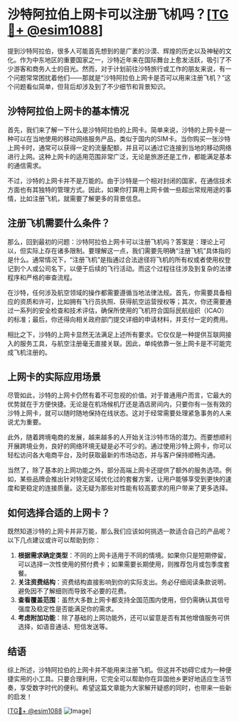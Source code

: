 # 沙特阿拉伯上网卡可以注册飞机吗？[[TG💪+ @esim1088](https://t.me/s/esim1088)]

提到沙特阿拉伯，很多人可能首先想到的是广袤的沙漠、辉煌的历史以及神秘的文化。作为中东地区的重要国家之一，沙特近年来在国际舞台上愈发活跃，吸引了不少游客和商务人士的目光。然而，对于计划前往沙特旅行或工作的朋友来说，有一个问题常常困扰着他们——那就是“沙特阿拉伯上网卡是否可以用来注册飞机？”这个问题看似简单，但背后却涉及到了不少细节和背景知识。

## 沙特阿拉伯上网卡的基本情况

首先，我们来了解一下什么是沙特阿拉伯的上网卡。简单来说，沙特的上网卡是一种可以在当地使用的移动网络服务产品，类似于国内的SIM卡。当你购买一张沙特上网卡时，通常可以获得一定的流量配额，并且可以通过它连接到当地的移动网络进行上网。这种上网卡的适用范围非常广泛，无论是旅游还是工作，都能满足基本的通信需求。

不过，沙特的上网卡并不是万能的。由于沙特是一个相对封闭的国家，在通信技术方面也有其独特的管理方式。因此，如果你打算用上网卡做一些超出常规用途的事情，比如注册飞机，就需要了解更多的背景信息。

## 注册飞机需要什么条件？

那么，回到最初的问题：沙特阿拉伯上网卡可以注册飞机吗？答案是：理论上可以，但实际上存在诸多限制。要理解这一点，我们需要先明确“注册飞机”具体指的是什么。通常情况下，“注册飞机”是指通过合法途径将飞机的所有权或者使用权登记到个人或公司名下，以便于后续的飞行活动。而这个过程往往涉及到复杂的法律程序和严格的审查流程。

在沙特，任何涉及航空领域的操作都需要遵循当地法律法规。首先，你需要具备相应的资质和许可，比如拥有飞行员执照、获得航空运营授权等；其次，你还需要通过一系列的安全检查和技术评估，确保所使用的飞机符合国际民航组织（ICAO）的标准；最后，你还得向相关政府部门提交详细的申请材料，并支付一定的费用。

相比之下，沙特的上网卡显然无法满足上述所有要求。它仅仅是一种提供互联网接入的服务工具，与航空注册毫无直接关联。因此，单纯依靠一张上网卡是不可能完成飞机注册的。

## 上网卡的实际应用场景

尽管如此，沙特的上网卡仍然有着不可忽视的价值。对于普通用户而言，它最大的优势就在于方便快捷。无论是在机场候机厅还是酒店房间内，只要你有一张有效的沙特上网卡，就可以随时随地保持在线状态。这对于经常需要处理紧急事务的人来说尤为重要。

此外，随着跨境电商的发展，越来越多的人开始关注沙特市场的潜力。而要想顺利开展跨境业务，良好的网络环境无疑是必不可少的。通过使用沙特上网卡，你可以轻松访问各大电商平台，及时获取最新的市场动态，并与客户保持顺畅沟通。

当然了，除了基本的上网功能之外，部分高端上网卡还提供了额外的服务选项。例如，某些品牌会推出针对特定区域优化过的套餐方案，让用户能够享受到更快的速度和更稳定的连接质量。这无疑为那些对性能有较高要求的用户带来了更多选择。

## 如何选择合适的上网卡？

既然知道沙特的上网卡并非万能，那么我们应该如何挑选一款适合自己的产品呢？以下几点建议或许可以帮助到你：

1. **根据需求确定类型**：不同的上网卡适用于不同的情境。如果你只是短期停留，可以选择一次性使用的预付费卡；如果需要长期使用，则推荐包月或包季度套餐。
2. **关注资费结构**：资费结构直接影响到你的实际支出。务必仔细阅读条款说明，避免因不了解细则而导致不必要的花费。
3. **查看覆盖范围**：虽然大多数上网卡都支持全国范围内使用，但仍需确认其信号强度及稳定性是否能满足你的需求。
4. **考虑附加功能**：除了基础的上网功能外，还可以留意是否有其他增值服务可供选择，如语音通话、短信发送等。

## 结语

综上所述，沙特阿拉伯的上网卡并不能用来注册飞机。但这并不妨碍它成为一种便捷实用的小工具。只要合理利用，它完全可以帮助你在异国他乡更好地适应生活节奏，享受数字时代的便利。希望这篇文章能为大家解开疑惑的同时，也带来一些新的启发！

[[TG💪+ @esim1088](https://t.me/s/esim1088) ![Image](https://i.postimg.cc/4NQfJmqS/Snipaste-2025-05-13-00-14-12.png)]